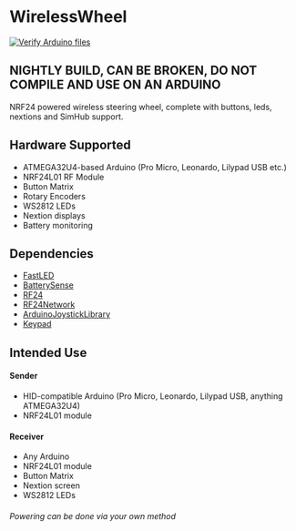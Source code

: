 # WirelessWheel

[![Verify Arduino files](https://github.com/MorGuux/WirelessWheel/actions/workflows/main.yml/badge.svg)](https://github.com/MorGuux/WirelessWheel/actions/workflows/main.yml)

## NIGHTLY BUILD, CAN BE BROKEN, DO NOT COMPILE AND USE ON AN ARDUINO

NRF24 powered wireless steering wheel, complete with buttons, leds, nextions and SimHub support.

## Hardware Supported

- ATMEGA32U4-based Arduino (Pro Micro, Leonardo, Lilypad USB etc.)
- NRF24L01 RF Module
- Button Matrix
- Rotary Encoders
- WS2812 LEDs
- Nextion displays
- Battery monitoring

## Dependencies

- [FastLED](https://github.com/FastLED/FastLED)
- [BatterySense](https://github.com/rlogiacco/BatterySense)
- [RF24](https://github.com/nRF24/RF24)
- [RF24Network](https://github.com/nRF24/RF24Network)
- [ArduinoJoystickLibrary](https://github.com/MHeironimus/ArduinoJoystickLibrary)
- [Keypad](https://playground.arduino.cc/Code/Keypad/)

## Intended Use

#### Sender

- HID-compatible Arduino (Pro Micro, Leonardo, Lilypad USB, anything ATMEGA32U4)
- NRF24L01 module

#### Receiver

- Any Arduino
- NRF24L01 module
- Button Matrix
- Nextion screen
- WS2812 LEDs

###### Powering can be done via your own method
